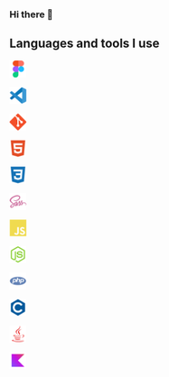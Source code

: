 ### Hi there 👋

## Languages and tools I use

<div>
  
  <!-- Often used -->
  
  <!-- Figma -->
  <img src="https://github.com/devicons/devicon/blob/master/icons/figma/figma-original.svg" title="Figma" alt="Figma" width="30" height="30"/>&nbsp;
  
  <!-- VSCode -->
  <img src="https://github.com/devicons/devicon/blob/master/icons/vscode/vscode-original.svg" title="VSCode" alt="VSCode" width="30" height="30"/>&nbsp;
  
  <!-- Git -->
  <img src="https://github.com/devicons/devicon/blob/master/icons/git/git-plain.svg" title="Git" alt="Git" width="30" height="30"/>&nbsp;
  
  <!-- HTML -->
  <img src="https://github.com/devicons/devicon/blob/master/icons/html5/html5-plain.svg" title="HTML" alt="HTML" width="30" height="30"/>&nbsp;
  
  <!-- CSS -->
  <img src="https://github.com/devicons/devicon/blob/master/icons/css3/css3-plain.svg" title="CSS" alt="CSS" width="30" height="30"/>&nbsp;
  
  <!-- Sass -->
  <img src="https://github.com/devicons/devicon/blob/master/icons/sass/sass-original.svg" title="Sass" alt="Sass" width="30" height="30"/>&nbsp;
  
  <!-- Javascript -->
  <img src="https://github.com/devicons/devicon/blob/master/icons/javascript/javascript-plain.svg" title="Javascript" alt="Javascript" width="30" height="30"/>&nbsp;
  
  <!-- NodeJS -->
  <img src="https://github.com/devicons/devicon/blob/master/icons/nodejs/nodejs-plain.svg" title="NodeJS" alt="NodeJS" width="30" height="30"/>&nbsp;
  
  <!-- PHP -->
  <img src="https://github.com/devicons/devicon/blob/master/icons/php/php-plain.svg" title="PHP" alt="PHP" width="30" height="30"/>&nbsp;
  
  
  <!-- Sometimes used -->
  
  <!-- C -->
  <img src="https://github.com/devicons/devicon/blob/master/icons/c/c-plain.svg" title="C" alt="C" width="30" height="30"/>&nbsp;
  
  <!-- Java -->
  <img src="https://github.com/devicons/devicon/blob/master/icons/java/java-plain.svg" title="Java" alt="Java" width="30" height="30"/>&nbsp;
 
  <!-- Kotlin -->
  <img src="https://github.com/devicons/devicon/blob/master/icons/kotlin/kotlin-original.svg" title="Kotlin" alt="Kotlin" width="30" height="30"/>&nbsp;
  
</div>
